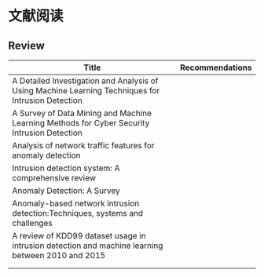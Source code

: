 # 文献阅读

## Review

| Title                                                                                              | Recommendations  |
|----------------------------------------------------------------------------------------------------|------------------|
| A Detailed Investigation and Analysis of Using Machine Learning Techniques for Intrusion Detection |                  |
| A Survey of Data Mining and Machine Learning Methods for Cyber Security Intrusion Detection        |                  |
| Analysis of network traffic features for anomaly detection                                         |                  |
| Intrusion detection system: A comprehensive review                                                 |                  |
| Anomaly Detection: A Survey                                                                        |                  |
| Anomaly-based network intrusion detection:Techniques, systems and challenges                       |                  |
| A review of KDD99 dataset usage in intrusion detection and machine learning between 2010 and 2015  |                  |
|                                                                                                    |                  |
|                                                                                                    |                  |